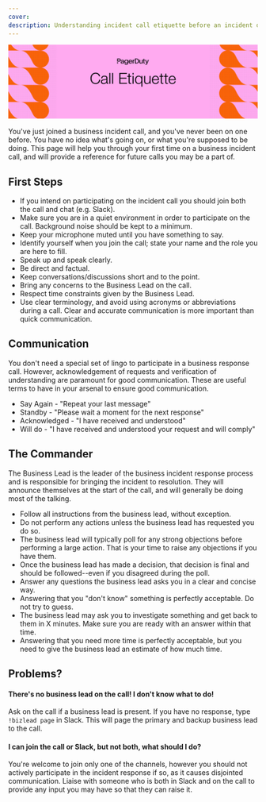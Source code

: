 ```yaml
---
cover: 
description: Understanding incident call etiquette before an incident occurs
---
```

![Etiquette](../assets/img/headers/BIR-Etiquette.png)

You've just joined a business incident call, and you've never been on one before. You have no idea what's going on, or what you're supposed to be doing. This page will help you through your first time on a business incident call, and will provide a reference for future calls you may be a part of.

## First Steps

- If you intend on participating on the incident call you should join both the call and chat (e.g. Slack).
- Make sure you are in a quiet environment in order to participate on the call. Background noise should be kept to a minimum.
- Keep your microphone muted until you have something to say.
- Identify yourself when you join the call; state your name and the role you are here to fill.
- Speak up and speak clearly.
- Be direct and factual.
- Keep conversations/discussions short and to the point.
- Bring any concerns to the Business Lead on the call.
- Respect time constraints given by the Business Lead.
- Use clear terminology, and avoid using acronyms or abbreviations during a call. Clear and accurate communication is more important than quick communication.

## Communication

You don't need a special set of lingo to participate in a business response call. However, acknowledgement of requests and verification of understanding are paramount for good communication. These are useful terms to have in your arsenal to ensure good communication.

- Say Again - "Repeat your last message"
- Standby - "Please wait a moment for the next response"
- Acknowledged - "I have received and understood"
- Will do - "I have received and understood your request and will comply"

## The Commander
The Business Lead is the leader of the business incident response process and is responsible for bringing the incident to resolution. They will announce themselves at the start of the call, and will generally be doing most of the talking.

- Follow all instructions from the business lead, without exception.
- Do not perform any actions unless the business lead has requested you do so.
- The business lead will typically poll for any strong objections before performing a large action. That is your time to raise any objections if you have them.
- Once the business lead has made a decision, that decision is final and should be followed--even if you disagreed during the poll.
- Answer any questions the business lead asks you in a clear and concise way.
- Answering that you "don't know" something is perfectly acceptable. Do not try to guess.
- The business lead may ask you to investigate something and get back to them in X minutes. Make sure you are ready with an answer within that time.
- Answering that you need more time is perfectly acceptable, but you need to give the business lead an estimate of how much time.

## Problems?

#### There's no business lead on the call! I don't know what to do!

Ask on the call if a business lead is present. If you have no response, type `!bizlead page` in Slack. This will page the primary and backup business lead to the call.

#### I can join the call or Slack, but not both, what should I do?

You're welcome to join only one of the channels, however you should not actively participate in the incident response if so, as it causes disjointed communication. Liaise with someone who is both in Slack and on the call to provide any input you may have so that they can raise it.

